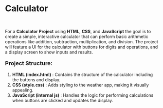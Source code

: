 <h1>
    <a href="https://akshat0502.github.io/Calculator/" style="text-decoration: none;"><b>Calculator</b></a>
</h1>
    <br>
    <p>For a <b> Calculator Project</b> using <b>HTML</b>, <b>CSS</b>, and <b>JavaScript</b> the goal is to create a simple, interactive calculator that can perform basic arithmetic operations like addition, subtraction, multiplication, and division. The project will feature a UI for the calculator with buttons for digits and operations, and a display screen to show inputs and results.</p>
    <p>
        <p style="font-size: large; "><b>Project Structure:</b></p>
        <ol>
            <li><b>HTML (index.html)</b> : Contains the structure of the calculator including the buttons and display.</li>
            <li><b>CSS (style.css)</b> : Adds styling to the weather app, making it visually appealing.</li>
            <li><b>JavaScript (internal js)</b> : Handles the logic for performing calculations when buttons are clicked and updates the display.</li>
        </ol>
    </p>

